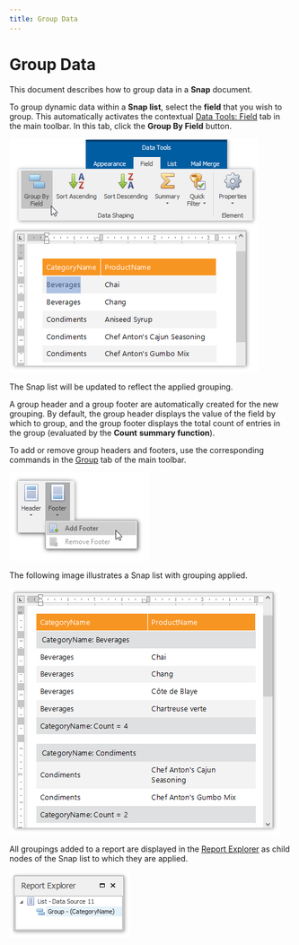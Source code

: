 ```yaml
---
title: Group Data
---
```

# Group Data
This document describes how to group data in a **Snap** document.

To group dynamic data within a **Snap list**, select the **field** that you wish to group. This automatically activates the contextual [Data Tools: Field](../graphical-user-interface/main-toolbar/data-tools-field.md) tab in the main toolbar. In this tab, click the **Group By Field** button.

![snap-grouped-report00](../../../images/img21087.png)

The Snap list will be updated to reflect the applied grouping.

A group header and a group footer are automatically created for the new grouping. By default, the group header displays the value of the field by which to group, and the group footer displays the total count of entries in the group (evaluated by the **Count** **summary function**).

To add or remove group headers and footers, use the corresponding commands in the [Group](../graphical-user-interface/main-toolbar/data-tools-group.md) tab of the main toolbar.

![snap-add-group-footer](../../../images/img22462.png)

The following image illustrates a Snap list with grouping applied.

![snap-grouped-report01](../../../images/img21088.png)

All groupings added to a report are displayed in the [Report Explorer](../graphical-user-interface/snap-application-elements/report-explorer.md) as child nodes of the Snap list to which they are applied.

![snap-grouped-report02](../../../images/img21089.png)